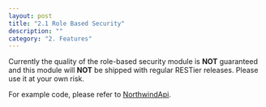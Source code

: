 ```yaml
---
layout: post
title: "2.1 Role Based Security"
description: ""
category: "2. Features"
---
```


Currently the quality of the role-based security module is **NOT** guaranteed and this module will **NOT** be shipped with regular RESTier releases. Please use it at your own risk.

For example code, please refer to [NorthwindApi](https://github.com/OData/RESTier/blob/master/src/Microsoft.Restier.Samples.Northwind/Models/NorthwindApi.cs#L14-L24).